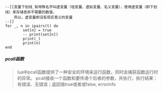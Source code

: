 ```
--[[变量下划线_有特殊名字叫虚变量（哑变量、虚拟变量、名义变量），使用虚变量（即下划线）来存储丢弃不需要的数值，
    所以，虚变量即没有现实意义的变量
--]]
for _, n in ipairs(t) do
        set[n] = true
        -- print(set[n])
        print(_)
        print(n)
end
```
##### pcall函数
> lua中pcall函数提供了一种安全的环境来运行函数，同时会捕获函数运行时的异常。
> pcall接收一个函数和要传递个后者的参数，并执行，执行结果：有错误、无错误；返回值true或者或false, errorinfo